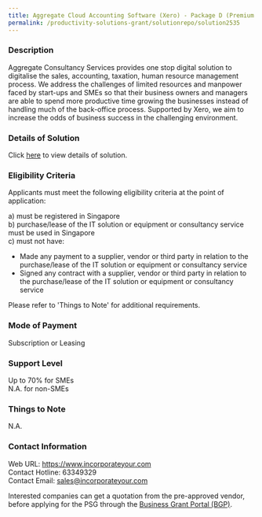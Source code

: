 ```yaml
---
title: Aggregate Cloud Accounting Software (Xero) - Package D (Premium Plus)
permalink: /productivity-solutions-grant/solutionrepo/solution2535
---
```


### Description

Aggregate Consultancy Services provides one stop digital solution to digitalise the sales, accounting, taxation, human resource management process. We address the challenges of limited resources and manpower faced by start-ups and SMEs so that their business owners and managers are able to spend more productive time growing the businesses instead of handling much of the back-office process. Supported by Xero, we aim to increase the odds of business success in the challenging environment.

### Details of Solution

Click <a href='https://www.gobusiness.gov.sg/images/psg/Aggregate_Consultancy_20210180_Desensitised_Annex_3_Part_56.pdf' target='_blank' rel='noopener'>here</a> to view details of solution.

### Eligibility Criteria

Applicants must meet the following eligibility criteria at the point of application:

a) must be registered in Singapore <br>
b) purchase/lease of the IT solution or equipment or consultancy service must be used in Singapore <br>
c) must not have:
- Made any payment to a supplier, vendor or third party in relation to the purchase/lease of the IT solution or equipment or consultancy service
- Signed any contract with a supplier, vendor or third party in relation to the purchase/lease of the IT solution or equipment or consultancy service

Please refer to 'Things to Note' for additional requirements.

### Mode of Payment
Subscription or Leasing

### Support Level
Up to 70% for SMEs <br>
N.A. for non-SMEs

### Things to Note
N.A.

### Contact Information
Web URL: https://www.incorporateyour.com <br>Contact Hotline: 63349329 <br>Contact Email: sales@incorporateyour.com <br>

Interested companies can get a quotation from the pre-approved vendor, before applying for the PSG through the <a target='_blank' rel='noopener' href='https://www.businessgrants.gov.sg/'>Business Grant Portal (BGP)</a>.

